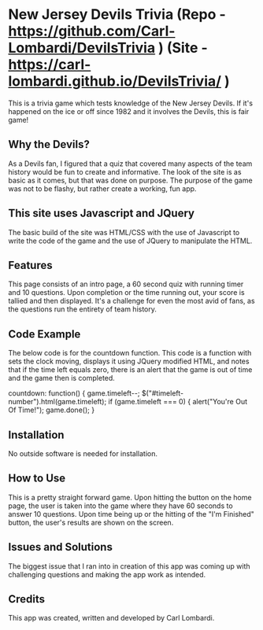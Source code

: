 # New Jersey Devils Trivia (Repo - https://github.com/Carl-Lombardi/DevilsTrivia ) (Site - https://carl-lombardi.github.io/DevilsTrivia/ )
This is a trivia game which tests knowledge of the New Jersey Devils. If it's happened on the ice or off since 1982 and it involves the Devils, this is fair game!

## Why the Devils?
As a Devils fan, I figured that a quiz that covered many aspects of the team history would be fun to create and informative. The look of the site is as basic as it comes, but that was done on purpose. The purpose of the game was not to be flashy, but rather create a working, fun app.

## This site uses Javascript and JQuery 
The basic build of the site was HTML/CSS with the use of Javascript to write the code of the game and the use of JQuery to manipulate the HTML. 

## Features
This page consists of an intro page, a 60 second quiz with running timer and 10 questions. Upon completion or the time running out, your score is tallied and then displayed. It's a challenge for even the most avid of fans, as the questions run the entirety of team history. 

## Code Example
The below code is for the countdown function. This code is a function with sets the clock moving, displays it using JQuery modified HTML, and notes that if the time left equals zero, there is an alert that the game is out of time and the game then is completed. 

  countdown: function() {
    game.timeleft--;
    $("#timeleft-number").html(game.timeleft);
    if (game.timeleft === 0) {
      alert("You're Out Of Time!");
      game.done();
    }

## Installation 
No outside software is needed for installation. 

## How to Use
This is a pretty straight forward game. Upon hitting the button on the home page, the user is taken into the game where they have 60 seconds to answer 10 questions. Upon time being up or the hitting of the "I'm Finished" button, the user's results are shown on the screen. 

## Issues and Solutions
The biggest issue that I ran into in creation of this app was coming up with challenging questions and making the app work as intended. 

## Credits
This app was created, written and developed by Carl Lombardi. 
